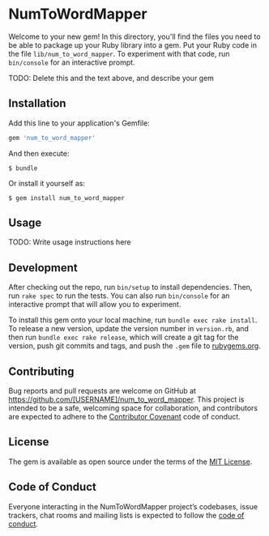 # NumToWordMapper

Welcome to your new gem! In this directory, you'll find the files you need to be able to package up your Ruby library into a gem. Put your Ruby code in the file `lib/num_to_word_mapper`. To experiment with that code, run `bin/console` for an interactive prompt.

TODO: Delete this and the text above, and describe your gem

## Installation

Add this line to your application's Gemfile:

```ruby
gem 'num_to_word_mapper'
```

And then execute:

    $ bundle

Or install it yourself as:

    $ gem install num_to_word_mapper

## Usage

TODO: Write usage instructions here

## Development

After checking out the repo, run `bin/setup` to install dependencies. Then, run `rake spec` to run the tests. You can also run `bin/console` for an interactive prompt that will allow you to experiment.

To install this gem onto your local machine, run `bundle exec rake install`. To release a new version, update the version number in `version.rb`, and then run `bundle exec rake release`, which will create a git tag for the version, push git commits and tags, and push the `.gem` file to [rubygems.org](https://rubygems.org).

## Contributing

Bug reports and pull requests are welcome on GitHub at https://github.com/[USERNAME]/num_to_word_mapper. This project is intended to be a safe, welcoming space for collaboration, and contributors are expected to adhere to the [Contributor Covenant](http://contributor-covenant.org) code of conduct.

## License

The gem is available as open source under the terms of the [MIT License](https://opensource.org/licenses/MIT).

## Code of Conduct

Everyone interacting in the NumToWordMapper project’s codebases, issue trackers, chat rooms and mailing lists is expected to follow the [code of conduct](https://github.com/[USERNAME]/num_to_word_mapper/blob/master/CODE_OF_CONDUCT.md).
